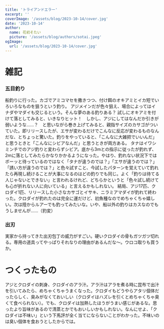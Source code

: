 ```yaml
---
title: 'トライアンドエラー'
excerpt: ''
coverImage: '/assets/blog/2023-10-14/cover.jpg'
date: '2023-10-14'
author:
  name: 花初そたい
  picture: '/assets/blog/authors/sotai.jpeg'
ogImage:
  url: '/assets/blog/2023-10-14/cover.jpg'
---
```

# 雑記
### 五目釣り
船釣りに行った。カゴでアミコマセを撒きつつ、付け餌のオキアミとイカ短でいろいろなものを狙うという釣り。
アジメインだが色々狙え、場合によってはイナダやマダイも交じるという。そんな夢のある釣りある？
試しにオキアミを付けて落としてみると、いきなりヒット！　しかし、アジにしてはなんだか引きが弱いような……？　と思いながら巻き上げてみると、親指サイズのカサゴがついていた。即リリースしたが、エサが変わるだけでこんなに反応が変わるものなんだな、とちょっと驚いた。釣りをやっていると、「こんなに大雑把でいいんだ」と思うときと「こんなにシビアなんだ」と思うときが両方ある。
タナはイワシミンチでのアジ釣りと変わらずシビア。底から3mとの指示に従ったが釣れず、2mに落としてみたらかなりかかるようになった。やはり、釣れない状況下ではボーッと待っているのではなく「タナが違うのでは？」「エサが違うのでは？」「誘い方が違うのでは？」と色々試すこと、今試したパターンを覚えていて釣れたら再現し続けることが大事になるのはどの釣りでも同じ。よく「釣りは待てる人じゃないとできない」と言われるけれど、どちらかというと「色々試し続けても心が折れない人に向いている」と言えるかもしれない。
結局、アジ17匹、クロダイ1匹、リリースした小さなカサゴとイサキ、ニラミアマダイが釣れて終わった。クロダイが釣れたのは完全に運だけど、初魚種なのでめちゃくちゃ嬉しい。次は陸からルアーでも釣ってみたいな。いや、船以外の釣りはカスなのでもうしませんが……（豹変）

### 出刃
実家から持ってきた出刃包丁の威力がすごい。硬いクロダイの骨もガツガツ切れる。専用の道具ってやっぱりそれなりの理由があるんだな～。ウロコ取りも買うか。

# つくったもの
アジとクロダイの刺身、クロダイのアラ汁。アラ汁はアラを煮る時に昆布で出汁を引いてみたら、めちゃくちゃうまくなった。クロダイもどうやらアタリ個体だったらしく、臭みがなくておいしい（クロダイはハズレを引くとめちゃくちゃ臭くて食べられない）。でも、クロダイは加熱したほうがうまい感じがあるな。思ったより旨味があるので清蒸とかでもおいしいかもしれない。なんにせよ、「クロダイは不味い」という下馬評が全く当てにならないことがわかった。不味いのは臭い個体を食おうとしたからでは。